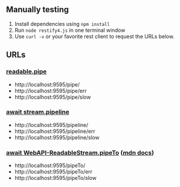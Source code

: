 ## Manually testing

1. Install dependencies using `npm install`
2. Run `node restify4.js` in one terminal window
3. Use `curl -v` or your favorite rest client to request the URLs below.

## URLs
### [readable.pipe](https://nodejs.org/api/stream.html#readablepipedestination-options)
* http://localhost:9595/pipe/
* http://localhost:9595/pipe/err
* http://localhost:9595/pipe/slow

### [await stream.pipeline](https://nodejs.org/api/stream.html#streampipelinesource-transforms-destination-options)
* http://localhost:9595/pipeline/
* http://localhost:9595/pipeline/err
* http://localhost:9595/pipeline/slow

### [await WebAPI-ReadableStream.pipeTo](https://nodejs.org/docs/latest-v20.x/api/webstreams.html#readablestreampipetodestination-options) ([mdn docs](https://developer.mozilla.org/en-US/docs/Web/API/ReadableStream/pipeTo))
* http://localhost:9595/pipeTo/
* http://localhost:9595/pipeTo/err
* http://localhost:9595/pipeTo/slow